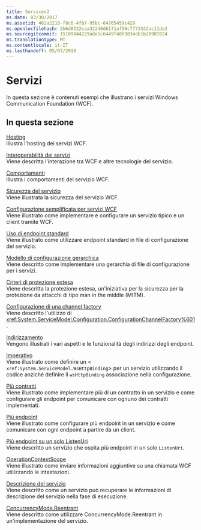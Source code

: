 ```yaml
---
title: Services2
ms.date: 03/30/2017
ms.assetid: 462a2218-f8c6-4fb7-95bc-64765459c429
ms.openlocfilehash: 2b6d8322caa32246d6171af50c7773342ac11de2
ms.sourcegitcommit: 15109844229ade1c6449f48f3834db1b26907824
ms.translationtype: MT
ms.contentlocale: it-IT
ms.lasthandoff: 05/07/2018
---
```

# <a name="services"></a>Servizi
In questa sezione è contenuti esempi che illustrano i servizi Windows Communication Foundation (WCF).  
  
## <a name="in-this-section"></a>In questa sezione  
 [Hosting](../../../../docs/framework/wcf/feature-details/hosting.md)  
 Illustra l'hosting dei servizi WCF.  
  
 [Interoperabilità dei servizi](../../../../docs/framework/wcf/samples/service-interoperability.md)  
 Viene descritta l'interazione tra WCF e altre tecnologie del servizio.  
  
 [Comportamenti](../../../../docs/framework/wcf/samples/behaviors.md)  
 Illustra i comportamenti del servizio WCF.  
  
 [Sicurezza del servizio](../../../../docs/framework/wcf/samples/service-security.md)  
 Viene illustrata la sicurezza del servizio WCF.  
  
 [Configurazione semplificata per servizi WCF](../../../../docs/framework/wcf/samples/simplified-configuration-for-wcf-services.md)  
 Viene illustrato come implementare e configurare un servizio tipico e un client tramite WCF.  
  
 [Uso di endpoint standard](../../../../docs/framework/wcf/samples/usage-of-standard-endpoints.md)  
 Viene illustrato come utilizzare endpoint standard in file di configurazione del servizio.  
  
 [Modello di configurazione gerarchica](../../../../docs/framework/wcf/samples/hierarchical-configuration-model.md)  
 Viene descritto come implementare una gerarchia di file di configurazione per i servizi.  
  
 [Criteri di protezione estesa](../../../../docs/framework/wcf/samples/extended-protection-policy.md)  
 Viene descritta la protezione estesa, un'iniziativa per la sicurezza per la protezione da attacchi di tipo man in the middle (MITM).  
  
 [Configurazione di una channel factory](../../../../docs/framework/wcf/samples/configuration-channel-factory.md)  
 Viene descritto l'utilizzo di <xref:System.ServiceModel.Configuration.ConfigurationChannelFactory%601>.  
  
 [Indirizzamento](../../../../docs/framework/wcf/samples/addressing.md)  
 Vengono illustrati i vari aspetti e le funzionalità degli indirizzi degli endpoint.  
  
 [Imperativo](../../../../docs/framework/wcf/samples/imperative.md)  
 Viene illustrato come definire un <<!--zz xref:System.ServiceModel.WsHttpBinding --> `xref:System.ServiceModel.WsHttpBinding`> per un servizio utilizzando il codice anziché definire il `wsHttpBinding` associazione nella configurazione.  
  
 [Più contratti](../../../../docs/framework/wcf/samples/multiple-contracts.md)  
 Viene illustrato come implementare più di un contratto in un servizio e come configurare gli endpoint per comunicare con ognuno dei contratti implementati.  
  
 [Più endpoint](../../../../docs/framework/wcf/samples/multiple-endpoints.md)  
 Viene illustrato come configurare più endpoint in un servizio e come comunicare con ogni endpoint a partire da un client.  
  
 [Più endpoint su un solo ListenUri](../../../../docs/framework/wcf/samples/multiple-endpoints-at-a-single-listenuri.md)  
 Viene descritto un servizio che ospita più endpoint in un solo `ListenUri`.  
  
 [OperationContextScope](../../../../docs/framework/wcf/samples/operationcontextscope.md)  
 Viene illustrato come inviare informazioni aggiuntive su una chiamata WCF utilizzando le intestazioni.  
  
 [Descrizione del servizio](../../../../docs/framework/wcf/samples/service-description.md)  
 Viene descritto come un servizio può recuperare le informazioni di descrizione del servizio nella fase di esecuzione.  
  
 [ConcurrencyMode.Reentrant](../../../../docs/framework/wcf/samples/concurrencymode-reentrant.md)  
 Viene descritto come utilizzare ConcurrencyMode.Reentrant in un'implementazione del servizio.
